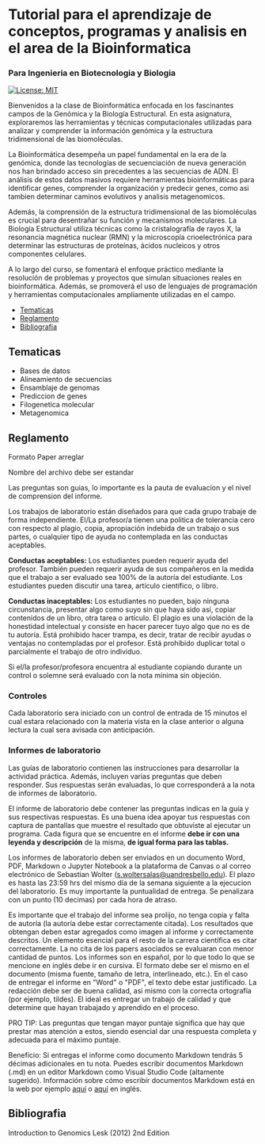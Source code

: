 # Tutorial para el aprendizaje de conceptos, programas y analisis en el area de la Bioinformatica

### Para Ingenieria en Biotecnologia y Biologia

[![License: MIT](https://img.shields.io/badge/License-MIT-yellow.svg)](https://opensource.org/licenses/MIT)

Bienvenidos a la clase de Bioinformática enfocada en los fascinantes campos de la Genómica y la Biología Estructural. En esta asignatura, exploraremos las herramientas y técnicas computacionales utilizadas para analizar y comprender la información genómica y la estructura tridimensional de las biomoléculas.

La Bioinformática desempeña un papel fundamental en la era de la genómica, donde las tecnologías de secuenciación de nueva generación nos han brindado acceso sin precedentes a las secuencias de ADN. El análisis de estos datos masivos requiere herramientas bioinformáticas para identificar genes, comprender la organización y predecir genes, como asi tambien determinar caminos evolutivos y analisis metagenomicos.

Además, la comprensión de la estructura tridimensional de las biomoléculas es crucial para desentrañar su función y mecanismos moleculares. La Biología Estructural utiliza técnicas como la cristalografía de rayos X, la resonancia magnética nuclear (RMN) y la microscopía crioelectrónica para determinar las estructuras de proteínas, ácidos nucleicos y otros componentes celulares.

A lo largo del curso, se fomentará el enfoque práctico mediante la resolución de problemas y proyectos que simulan situaciones reales en bioinformática. Además, se promoverá el uso de lenguajes de programación y herramientas computacionales ampliamente utilizadas en el campo.

- [Tematicas](#tematicas)
- [Reglamento](#reglamento)
- [Bibliografia](#bibliografia)

## Tematicas

- Bases de datos
- Alineamiento de secuencias
- Ensamblaje de genomas
- Prediccion de genes
- Filogenetica molecular
- Metagenomica

## Reglamento

Formato Paper arreglar

Nombre del archivo debe ser estandar

Las preguntas son guias, lo importante es la pauta de evaluacion y el nivel de comprension del informe.

Los trabajos de laboratorio están diseñados para que cada grupo trabaje de forma independiente. El/La profesor/a tienen una politica de tolerancia cero con respecto al plagio, copia, apropiación indebida de un trabajo o sus partes, o cualquier tipo de ayuda no contemplada en las conductas aceptables.

**Conductas aceptables:** Los estudiantes pueden requerir ayuda del profesor. También pueden requerir ayuda de sus compañeros en la medida que el trabajo a ser evaluado sea 100% de la autoría del estudiante. Los estudiantes pueden discutir una tarea, artículo científico, o libro.

**Conductas inaceptables:** Los estudiantes no pueden, bajo ninguna circunstancia, presentar algo como suyo sin que haya sido así, copiar contenidos de un libro, otra tarea o artículo. El plagio es una violación de la honestidad intelectual y consiste en hacer parecer tuyo algo que no es de tu autoría. Está prohibido hacer trampa, es decir, tratar de recibir ayudas o ventajas no contempladas por el profesor. Está prohibido duplicar total o parcialmente el trabajo de otro individuo.

Si el/la profesor/profesora encuentra al estudiante copiando durante un control o solemne será evaluado con la nota mínima sin objeción.

### Controles
Cada laboratorio sera iniciado con un control de entrada de 15 minutos el cual estara relacionado con la materia vista en la clase anterior o alguna lectura la cual sera avisada con anticipación.

### Informes de laboratorio
Las guías de laboratorio contienen las instrucciones para desarrollar la actividad práctica. Además, incluyen varias preguntas que deben responder. Sus respuestas serán evaluadas, lo que corresponderá a la nota de informes de laboratorio.

El informe de laboratorio debe contener las preguntas indicas en la guía y sus respectivas respuestas. Es una buena idea apoyar tus respuestas con captura de pantallas que muestre el resultado que obtuviste al ejecutar un programa. Cada figura que se encuentre en el informe **debe ir con una leyenda y descripción** de la misma, **de igual forma para las tablas.**

Los informes de laboratorio deben ser enviados en un documento Word, PDF, Markdown o Jupyter Notebook a la plataforma de Canvas o al correo electrónico de Sebastian Wolter (s.woltersalas@uandresbello.edu). El plazo es hasta las 23:59 hrs del mismo día de la semana siguiente a la ejecucion del laboratorio. Es muy importante la puntualidad de entrega. Se penalizara con un punto (10 decimas) por cada hora de atraso.

Es importante que el trabajo del informe sea prolijo, no tenga copia y falta de autoría (la autoría debe estar correctamente citada). Los resultados que obtengan deben estar agregados como imagen al informe y correctamente descritos. Un elemento esencial para el resto de la carrera científica es citar correctamente. La no cita de los papers asociados se evaluaran con menor cantidad de puntos. Los informes son en español, por lo que todo lo que se mencione en inglés debe ir en cursiva. El formato debe ser el mismo en el documento (misma fuente, tamaño de letra, interlineado, etc.). En el caso de entregar el informe en "Word" o "PDF", el texto debe estar justificado. La redacción debe ser de buena calidad, asi mismo con la correcta ortografía (por ejemplo, tildes). El ideal es entregar un trabajo de calidad y que determine que hayan trabajado y aprendido en el proceso.

PRO TIP: Las preguntas que tengan mayor puntaje significa que hay que prestar mas atención a estos, siendo esencial dar una respuesta completa y adecuada para el máximo puntaje.

Beneficio: Si entregas el informe como documento Markdown tendrás 5 décimas adicionales en tu nota. Puedes escribir documentos Markdown (.md) en un editor Markdown como Visual Studio Code (altamente sugerido). Información sobre cómo escribir documentos Markdown está en la web por ejemplo [aquí](http://cesarhdz.com/articulos/escribir-en-markdown#que-es-markdown) o [aquí](https://github.com/adam-p/markdown-here/wiki/Markdown-Cheatsheet) en inglés.

## Bibliografia

Introduction to Genomics Lesk (2012) 2nd Edition
